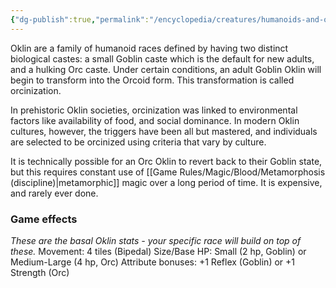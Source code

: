 ```yaml
---
{"dg-publish":true,"permalink":"/encyclopedia/creatures/humanoids-and-other-mortals/oklin/oklin/"}
---
```


Oklin are a family of humanoid races defined by having two distinct biological castes: a small Goblin caste which is the default for new adults, and a hulking Orc caste. Under certain conditions, an adult Goblin Oklin will begin to transform into the Orcoid form. This transformation is called orcinization.

In prehistoric Oklin societies, orcinization was linked to environmental factors like availability of food, and social dominance. In modern Oklin cultures, however, the triggers have been all but mastered, and individuals are selected to be orcinized using criteria that vary by culture.

It is technically possible for an Orc Oklin to revert back to their Goblin state, but this requires constant use of [[Game Rules/Magic/Blood/Metamorphosis (discipline)\|metamorphic]] magic over a long period of time. It is expensive, and rarely ever done.

### Game effects
*These are the basal Oklin stats - your specific race will build on top of these.*
Movement: 4 tiles (Bipedal)
Size/Base HP: Small (2 hp, Goblin) or Medium-Large (4 hp, Orc)
Attribute bonuses: +1 Reflex (Goblin) or +1 Strength (Orc)